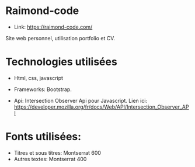 # Raimond-code

- Link: https://raimond-code.com/

Site web personnel, utilisation portfolio et CV.

# Technologies utilisées

- Html, css, javascript

- Frameworks: Bootstrap.

- Api: Intersection Observer Api pour Javascript. Lien ici:  https://developer.mozilla.org/fr/docs/Web/API/Intersection_Observer_API

# Fonts utilisées:

- Titres et sous titres: Montserrat 600
- Autres textes: Montserrat 400